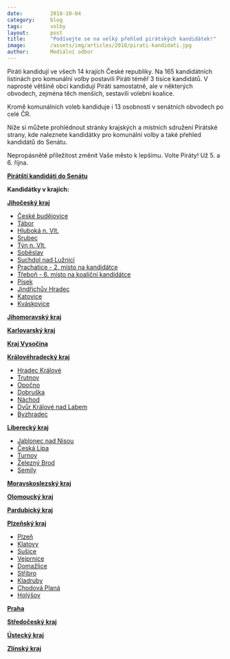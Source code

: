 ```yaml
---
date:         2018-10-04
category:     blog
tags:         volby
layout:       post
title:        "Podívejte se na velký přehled pirátských kandidátek!"
image:        /assets/img/articles/2018/pirati-kandidati.jpg
author:       Mediální odbor
---
```


Piráti kandidují ve všech 14 krajích České republiky. Na 165 kandidátních listinách pro komunální volby postavili Piráti téměř 3 tisíce kandidátů. V naprosté většině obcí kandidují Piráti samostatně, ale v některých obvodech, zejména těch menších, sestavili volební koalice. 

Kromě komunálních voleb kandiduje i 13 osobností v senátních obvodech po celé ČR. 

Níže si můžete prohlédnout stránky krajských a místních sdružení Pirátské strany, kde naleznete kandidátky pro komunální volby a také přehled kandidátů do Senátu.

Nepropásnětě příležitost změnit Vaše město k lepšímu. Volte Piráty! Už 5. a 6. října.

**[Pirátští kandidáti do Senátu](https://senat.pirati.cz)**



**Kandidátky v krajích:**

**[Jihočeský kraj](https://jihocesky.pirati.cz/volby/)**
* [České budějovice](https://cb.pirati.cz/)
* [Tábor](https://tabor.pirati.cz/volby/)   
* [Hluboká n. Vlt.](https://www.facebook.com/nezavisli.s.podporou.piratu.hluboka/)
* [Srubec](https://volby.cz/pls/kv2018/kv21111?xjazyk=CZ&xid=1&xv=11&xdz=1&xnumnuts=3101&xobec=545066&xstrana=541)
* [Týn n. Vlt.](https://www.facebook.com/PiratiTyn/)
* [Soběslav](http://pirati.sobeslav.cz/)
* [Suchdol nad Lužnicí](https://www.facebook.com/pro.suchdol/)
* [Prachatice - 2. místo na kandidátce](https://www.facebook.com/ziveprachatice/)
* [Třeboň - 6. místo na koaliční kandidátce](https://www.facebook.com/zelenitrebon/)
* [Písek](https://volby.cz/pls/kv2018/kv21111?xjazyk=CZ&xid=1&xv=11&xdz=2&xnumnuts=3104&xobec=549240&xstrana=720)
* [Jindřichův Hradec](https://www.facebook.com/otevrenyhradec/)
* [Katovice](https://katovice.pirati.cz/)
* [Kváskovice](https://volby.cz/pls/kv2018/kv21111?xjazyk=CZ&xid=1&xv=12&xdz=1&xnumnuts=3106&xobec=536750&xstrana=720)

**[Jihomoravský kraj](https://jihomoravsky.pirati.cz/volby2018/)**

**[Karlovarský kraj](http://piratikvk.cz/komunalni-volby-2018/)**

**[Kraj Vysočina](https://vysocina.pirati.cz/komunalni-volby/)**

**[Královéhradecký kraj](https://piratihk.cz/)**
* [Hradec Králové](https://piratihk.cz/kandidati/)
* [Trutnov](https://www.piratitrutnov.cz/)
* [Opočno](https://volby.cz/pls/kv2018/kv21111?xjazyk=CZ&xid=1&xv=11&xdz=2&xnumnuts=5204&xobec=576590&xstrana=720)
* [Dobruška](https://www.facebook.com/PiratiDobruska/)
* [Náchod](https://www.facebook.com/NezavisliPiratiZeleniNachod/)
* [Dvůr Králové nad Labem](https://volby.cz/pls/kv2018/kv21111?xjazyk=CZ&xid=1&xv=12&xdz=2&xnumnuts=5205&xobec=579203&xstrana=720)
* [Byzhradec](https://volby.cz/pls/kv2018/kv21111?xjazyk=CZ&xid=1&xv=11&xdz=1&xnumnuts=5204&xobec=576174&xstrana=720)

**[Liberecký kraj](https://liberecky.pirati.cz/)**
* [Jablonec nad Nisou](https://jablonec.pirati.cz)
* [Česká Lípa](http://piraticl.cz)
* [Turnov](https://turnov.pirati.cz)
* [Železný Brod](https://zeleznybrod.pirati.cz)
* [Semily](https://semily.pirati.cz)

**[Moravskoslezský kraj](https://moravskoslezsky.pirati.cz/)**

**[Olomoucký kraj](https://olomoucky.pirati.cz/volby/komunalni/2018/)**

**[Pardubický kraj](https://pardubicky.pirati.cz/)**

**[Plzeňský kraj](https://plzen.pirati.cz/)**
* [Plzeň](https://plzen.pirati.cz/komunalni-volby/)
* [Klatovy](http://piratiklatovy.cz/)
* [Sušice](https://susice.pirati.cz/)
* [Vejprnice](http://vejprnicetpn.cz/)
* [Domažlice](https://www.facebook.com/piratido/)
* [Stříbro](https://www.facebook.com/pirati.stribro/)
* [Kladruby](https://www.volby.cz/pls/kv2018/kv21111?xjazyk=CZ&xid=1&xv=12&xdz=2&xnumnuts=3207&xobec=560928&xstrana=720)
* [Chodová Planá](https://www.volby.cz/pls/kv2018/kv21111?xjazyk=CZ&xid=1&xv=12&xdz=6&xnumnuts=3207&xobec=560901&xstrana=720)
* [Holýšov](https://www.volby.cz/pls/kv2018/kv21111?xjazyk=CZ&xid=1&xv=12&xdz=2&xnumnuts=3201&xobec=553654&xstrana=541)

**[Praha](https://praha.pirati.cz/mestske-casti/)**

**[Středočeský kraj](https://stredocesky.pirati.cz/volby/2018/komunalni/)**

**[Ústecký kraj](https://ustecky.pirati.cz/komunalni-volby/)**

**[Zlínský kraj](https://zlinsky.pirati.cz/volby-2018/komunalni/)**


